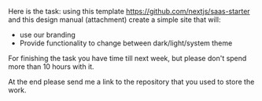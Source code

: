 Here is the task:
using this template https://github.com/nextjs/saas-starter
and this design manual (attachment)
create a simple site that will:

- use our branding
- Provide functionality to change between dark/light/system theme

For finishing the task you have time till next week, but please don't spend more than 10 hours with it.

At the end please send me a link to the repository that you used to store the work.
